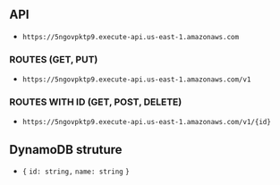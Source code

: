 ## API
- `https://5ngovpktp9.execute-api.us-east-1.amazonaws.com`

### ROUTES (GET, PUT)
- `https://5ngovpktp9.execute-api.us-east-1.amazonaws.com/v1`

### ROUTES WITH ID (GET, POST, DELETE)
- `https://5ngovpktp9.execute-api.us-east-1.amazonaws.com/v1/{id}`


## DynamoDB struture
- `{`
    `id: string,`
    `name: string`
  `}`